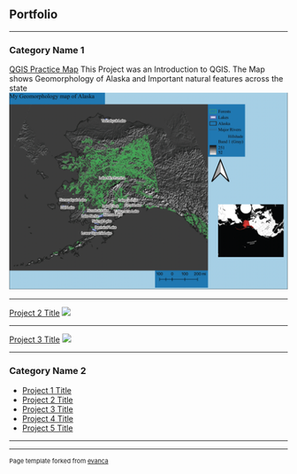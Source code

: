 ## Portfolio

---

### Category Name 1 

[QGIS Practice Map](/sample_page)
This Project was an Introduction to QGIS. The Map shows Geomorphology of Alaska and Important natural features across the state
<img src="images/4B34B517-8867-4911-981A-903970FDEBE1.png"/>

---
[Project 2 Title](/Project2)
<img src="images/dummy_thumbnail.jpg?raw=true"/>

---
[Project 3 Title](http://example.com/)
<img src="images/dummy_thumbnail.jpg?raw=true"/>

---

### Category Name 2

- [Project 1 Title](http://example.com/)
- [Project 2 Title](http://example.com/)
- [Project 3 Title](http://example.com/)
- [Project 4 Title](http://example.com/)
- [Project 5 Title](http://example.com/)

---




---
<p style="font-size:11px">Page template forked from <a href="https://github.com/evanca/quick-portfolio">evanca</a></p>
<!-- Remove above link if you don't want to attibute -->
